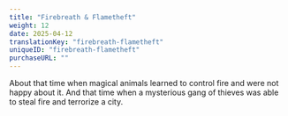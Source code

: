 ```yaml
---
title: "Firebreath & Flametheft"
weight: 12
date: 2025-04-12
translationKey: "firebreath-flametheft"
uniqueID: "firebreath-flametheft"
purchaseURL: ""
---
```


About that time when magical animals learned to control fire and were not happy about it. And that time when a mysterious gang of thieves was able to steal fire and terrorize a city.